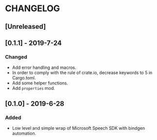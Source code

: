 # CHANGELOG

## [Unreleased]

## [0.1.1] - 2019-7-24

### Changed

- Add error handling and macros.
- In order to comply with the rule of crate.io, decrease keywords to 5 in Cargo.toml.
- Add some helper functions.
- Add `properties` mod.

## [0.1.0] - 2019-6-28

### Added

- Low level and simple wrap of Microsoft Speech SDK with bindgen automation.
